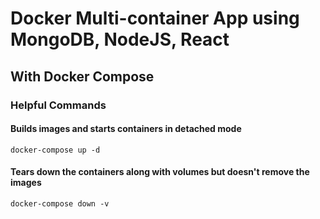 # Docker Multi-container App using MongoDB, NodeJS, React

## With Docker Compose

### Helpful Commands

#### Builds images and starts containers in detached mode

`docker-compose up -d`

#### Tears down the containers along with volumes but doesn't remove the images

`docker-compose down -v`
